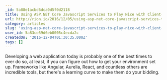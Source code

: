 ```yaml
---
_id: 5a88e1acbd6dca0d5f0d2118
title: Using ASP.NET Core Javascript Services to Play Nice with Client-side Frameworks
url: http://rion.io/2016/12/05/using-asp-net-core-javascript-services-to-play-nice-with-client-side-frameworks/
category: articles
slug: 'using-asp-net-core-javascript-services-to-play-nice-with-client-side-frameworks'
user_id: 5a83ce59d6eb0005c4ecda2c
createdOn: '2016-12-04T01:30:35.000Z'
tags: []
---
```


Developing a web application today is probably one of the best times to ever do so, at least, if you can figure out how to get your environment set up. Frameworks like Angular, Aurelia, React, and countless others are incredible tools, but there's a learning curve to make them do your bidding.
